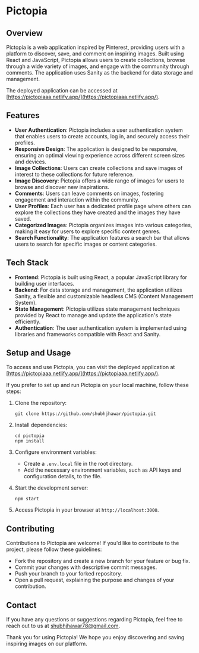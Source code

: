# Pictopia

## Overview
Pictopia is a web application inspired by Pinterest, providing users with a platform to discover, save, and comment on inspiring images. Built using React and JavaScript, Pictopia allows users to create collections, browse through a wide variety of images, and engage with the community through comments. The application uses Sanity as the backend for data storage and management.

The deployed application can be accessed at [https://pictopiaaa.netlify.app/](https://pictopiaaa.netlify.app/).

## Features
- **User Authentication**: Pictopia includes a user authentication system that enables users to create accounts, log in, and securely access their profiles.
- **Responsive Design**: The application is designed to be responsive, ensuring an optimal viewing experience across different screen sizes and devices.
- **Image Collections**: Users can create collections and save images of interest to these collections for future reference.
- **Image Discovery**: Pictopia offers a wide range of images for users to browse and discover new inspirations.
- **Comments**: Users can leave comments on images, fostering engagement and interaction within the community.
- **User Profiles**: Each user has a dedicated profile page where others can explore the collections they have created and the images they have saved.
- **Categorized Images**: Pictopia organizes images into various categories, making it easy for users to explore specific content genres.
- **Search Functionality**: The application features a search bar that allows users to search for specific images or content categories.

## Tech Stack
- **Frontend**: Pictopia is built using React, a popular JavaScript library for building user interfaces.
- **Backend**: For data storage and management, the application utilizes Sanity, a flexible and customizable headless CMS (Content Management System).
- **State Management**: Pictopia utilizes state management techniques provided by React to manage and update the application's state efficiently.
- **Authentication**: The user authentication system is implemented using libraries and frameworks compatible with React and Sanity.

## Setup and Usage
To access and use Pictopia, you can visit the deployed application at [https://pictopiaaa.netlify.app/](https://pictopiaaa.netlify.app/).

If you prefer to set up and run Pictopia on your local machine, follow these steps:

1. Clone the repository:
   ```
   git clone https://github.com/shubhjhawar/pictopia.git
   ```

2. Install dependencies:
   ```
   cd pictopia
   npm install
   ```

3. Configure environment variables:
   - Create a `.env.local` file in the root directory.
   - Add the necessary environment variables, such as API keys and configuration details, to the file.

4. Start the development server:
   ```
   npm start
   ```

5. Access Pictopia in your browser at `http://localhost:3000`.

## Contributing
Contributions to Pictopia are welcome! If you'd like to contribute to the project, please follow these guidelines:
- Fork the repository and create a new branch for your feature or bug fix.
- Commit your changes with descriptive commit messages.
- Push your branch to your forked repository.
- Open a pull request, explaining the purpose and changes of your contribution.



## Contact
If you have any questions or suggestions regarding Pictopia, feel free to reach out to us at shubhjhawar78@gmail.com.

Thank you for using Pictopia! We hope you enjoy discovering and saving inspiring images on our platform.

